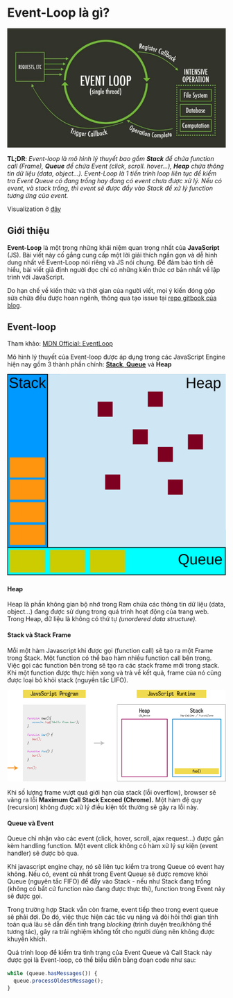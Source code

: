 # Event-Loop là gì?

![](.gitbook/assets/event-loop.jpg)

**TL;DR**: _Event-loop là mô hình lý thuyết bao gồm **Stack** để chứa function call \(Frame\),  **Queue** để chứa Event \(click, scroll. hover...\), **Heap** chứa thông tin dữ liệu \(data, object...\). Event-Loop là 1 tiến trình loop liên tục để kiểm tra Event Queue có đang trống hay đang có event chưa được xử lý. Nếu có event, và stack trống, thì event sẽ được đẩy vào Stack để xử lý function tương ứng của event._

Visualization ở [đây](http://latentflip.com/loupe/?code=ZnVuY3Rpb24gcHJpbnRIZWxsbygpIHsNCiAgICBjb25zb2xlLmxvZygnSGVsbG8gZnJvbSBiYXonKTsNCn0NCg0KZnVuY3Rpb24gYmF6KCkgew0KICAgIHNldFRpbWVvdXQocHJpbnRIZWxsbywgMzAwMCk7DQp9DQoNCmZ1bmN0aW9uIGJhcigpIHsNCiAgICBiYXooKTsNCn0NCg0KZnVuY3Rpb24gZm9vKCkgew0KICAgIGJhcigpOw0KfQ0KDQpmb28oKTs%3D!!!PGJ1dHRvbj5DbGljayBtZSE8L2J1dHRvbj4%3D)

## Giới thiệu

**Event-Loop** là một trong những khái niệm quan trọng nhất của **JavaScript** \(JS\). Bài viết này cố gắng cung cấp một lời giải thích ngắn gọn và dễ hình dung nhất về Event-Loop nói riêng và JS nói chung. Để đảm bảo tính dễ hiểu, bài viết giả định người đọc chỉ có những kiến thức cơ bản nhất về lập trình với JavaScript.

Do hạn chế về kiến thức và thời gian của người viết, mọi ý kiến đóng góp sửa chữa đều được hoan ngênh, thông qua tạo issue tại [repo gitbook của blog](http://github.com/vutran1710/journals).

## Event-loop

Tham khảo: [MDN Official: EventLoop](https://developer.mozilla.org/en-US/docs/Web/JavaScript/EventLoop)

Mô hình lý thuyết của Event-loop được áp dụng trong các JavaScript Engine hiện nay gồm 3 thành phần chính: [**Stack**, **Queue**](https://journal.vutr.io/go/khoa-hoc-may-tinh-co-ban#stack-va-queue) và **Heap**

![](.gitbook/assets/default.svg)

#### Heap

Heap là phần không gian bộ nhớ trong Ram chứa các thông tin dữ liệu \(data, object...\) đang được sử dụng trong quá trình hoạt động của trang web. Trong Heap, dữ liệu là không có thứ tự _\(unordered data structure\)._

#### Stack và Stack Frame

Mỗi một hàm Javascript khi được gọi \(function call\) sẽ tạo ra một Frame trong Stack. Một function có thể bao hàm nhiều function call bên trong. Việc gọi các function bên trong sẽ tạo ra các stack frame mới trong stack. Khi một function được thực hiện xong và trả về kết quả, frame của nó cũng được loại bỏ khỏi stack \(nguyên tắc LIFO\).

![](.gitbook/assets/1_rrolpv-zrmpa-srnhwlbva.gif)

Khi số lượng frame vượt quá giới hạn của stack \(lỗi overflow\), browser sẽ văng ra lỗi **Maximum Call Stack Exceed \(Chrome\).** Một hàm đệ quy \(recursion\) không được xử lý điều kiện tốt thường sẽ gây ra lỗi này.

#### Queue và Event

Queue chỉ nhận vào các event \(click, hover, scroll, ajax request...\) được gắn kèm handling function. Một event click không có hàm xử lý sự kiện \(event handler\) sẽ được bỏ qua. 

Khi javascript engine chạy, nó sẽ liên tục kiểm tra trong Queue có event hay không. Nếu có, event cũ nhất trong Event Queue sẽ được remove khỏi Queue \(nguyên tắc FIFO\) để đẩy vào Stack - nếu như Stack đang trống \(không có bất cứ function nào đang được thực thi\), function trong Event này sẽ được gọi. 

Trong trường hợp Stack vẫn còn frame, event tiếp theo trong event queue sẽ phải đợi. Do đó, việc thực hiện các tác vụ nặng và đòi hỏi thời gian tính toán quá lâu sẽ dẫn đến tình trạng _blocking_ \(trình duyện treo/không thể tương tác\), gây ra trải nghiệm không tốt cho người dùng nên không được khuyến khích.

Quá trình loop để kiểm tra tình trạng của Event Queue và Call Stack này được gọi là Event-loop, có thể biểu diễn bằng đoạn code như sau:

```javascript
while (queue.hasMessages()) {
  queue.processOldestMessage();
}
```



